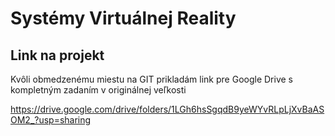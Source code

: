 # Systémy Virtuálnej Reality



## Link na projekt

Kvôli obmedzenému miestu na GIT prikladám link pre Google Drive s kompletným zadaním v originálnej veľkosti

https://drive.google.com/drive/folders/1LGh6hsSgqdB9yeWYvRLpLjXvBaASOM2_?usp=sharing

